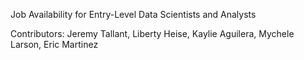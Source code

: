 Job Availability for Entry-Level Data Scientists and Analysts 


Contributors: Jeremy Tallant, Liberty Heise, Kaylie Aguilera, Mychele Larson, Eric Martinez





